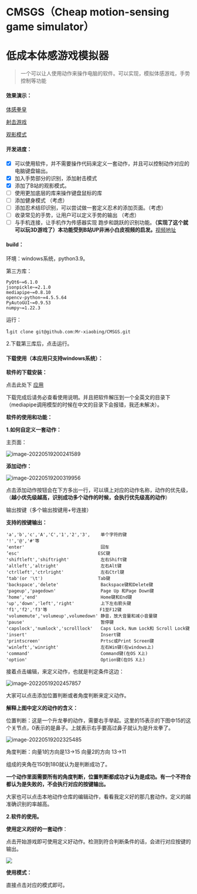 # 			CMSGS（Cheap motion-sensing game simulator）

# 									低成本体感游戏模拟器

> 一个可以让人使用动作来操作电脑的软件。可以实现，模拟体感游戏，手势控制等功能

#### 效果演示：

[体感拳皇](https://www.bilibili.com/video/BV1zZ4y18771)

[射击游戏](https://www.bilibili.com/video/BV1ir4y1x7sQ/?spm_id_from=333.788.recommend_more_video.3)

[观影模式](https://www.bilibili.com/video/BV16t4y1h7ih/?spm_id_from=333.788.recommend_more_video.12)

#### 开发进度：

- [x] 可以使用软件，并不需要操作代码来定义一套动作，并且可以控制动作对应的电脑键盘输出。
- [x] 加入手势部分的识别，添加射击模式
- [x] 添加了B站的观影模式。
- [ ] 使用更加底层的库来操作键盘鼠标的库
- [ ] 添加健身模式 （考虑）
- [ ] 添加忍术结印识别，可以尝试做一套定义忍术的添加页面。（考虑）
- [ ] 收录常见的手势，让用户可以定义手势的输出 （考虑）
- [ ] 与手机连接，让手机作为传感器实现 跑步和跳跃的识别功能。**（实现了这个就可以玩3D游戏了）本功能受到B站UP非洲小白皮视频的启发。**[视频地址](https://www.bilibili.com/video/BV1ML4y1K7Ty?spm_id_from=333.999.0.0&vd_source=8d591f7672e81310a860321bf62ee2a0)

#### build：

环境：windows系统，python3.9。

第三方库：

```
PyQt6~=6.1.0
jsonpickle~=2.1.0
mediapipe~=0.8.10
opencv-python~=4.5.5.64
PyAutoGUI~=0.9.53
numpy~=1.22.3
```

运行：

1.`git clone git@github.com:Mr-xiaobing/CMSGS.git`

2.下载第三库后，点击运行。

#### 下载使用（本应用只支持windows系统）：

**软件的下载安装：**

点击此处下 [应用](https://wws.lanzouw.com/iTJhm06mjjif)

下载完成后请务必查看使用说明。并且把软件解压到一个全英文的目录下（mediapipe调用模型的时候在中文的目录下会报错，我还未解决）。

**软件的使用和功能：**

**1.如何自定义一套动作：**

主页面：

![image-20220519200241589](https://s2.loli.net/2022/06/22/soi3H4jFxqnTchM.png)

**添加动作：**

![image-20220519200319956](https://s2.loli.net/2022/06/22/SLwMHInph4zWTq3.png)

点击添加动作按钮会在下方多出一行，可以填上对应的动作名称，动作的优先级，（**越小优先级越高，识别成功多个动作的时候，会执行优先级高的动作**）

输出按键（多个输出按键用+号连接）

**支持的按键输出：**

```
'a','b','c','A','C','1','2','3',    单个字符的键
'!','@','#'等
'enter'                             回车
‘esc'                              ESC键
'shiftleft','shiftright'            左右Shift键
'altleft','altright'                左右Alt键
'ctrlleft','ctrlright'              左右Ctrl键
‘tab'(or '\t')                     Tab键
'backspace','delete'                Backspace键和Delete键
'pageup','pagedown'                 Page Up 和Page Down键
'home','end'                        Home键和End键
'up','down','left','right'          上下左右箭头键
'f1','f2','f3'等                    F1至F12键
'volumemute','volumeup',volumedown' 静音，放大音量和减小音量键
'pause'                             暂停键
'capslock','numlock','scrolllock'   Caps Lock，Num Lock和 Scroll Lock键
'insert'                            Insert键
'printscreen'                       Prtsc或Print Screen键
'winleft','winright'                左右Win键(在windows上)
'command'                           Command键(在OS X上)
'option'                            Option键(在OS X上)
```

接着点击编辑，来定义动作，也就是判定条件这边：

![image-20220519202457857](https://s2.loli.net/2022/06/22/9HFcpfxRDKJnY86.png)

大家可以点击添加位置判断或者角度判断来定义动作。

**解释上图中定义的动作的含义：**

位置判断：这是一个升龙拳的动作，需要右手举起。这里的15表示的下图中15的这个关节点，0表示的是鼻子。上就表示右手要高过鼻子就认为是升龙拳了。

![image-20220519202325485](https://s2.loli.net/2022/06/22/u9dBnQPhmOvFHTS.png)

角度判断：向量1的方向是13->15  向量2的方向 13->11

组成的夹角在150到180就认为是判断成功了。

**一个动作里面需要所有的角度判断，位置判断都成功才认为是成功。有一个不符合都认为是失败的，不会执行对应的按键输出。**

大家也可以点击本地动作仓库的编辑动作，看看我定义好的那几套动作。定义的越准确识别的率越高。

**2.软件的使用。**

**使用定义的好的一套动作**：

点击开始游戏即可使用定义好动作。检测到符合判断条件的话，会进行对应按键的输出。

![](https://s2.loli.net/2022/06/22/Rgr9aS8vT5c6ut1.png)

**使用模式：**

直接点击对应的模式即可。

